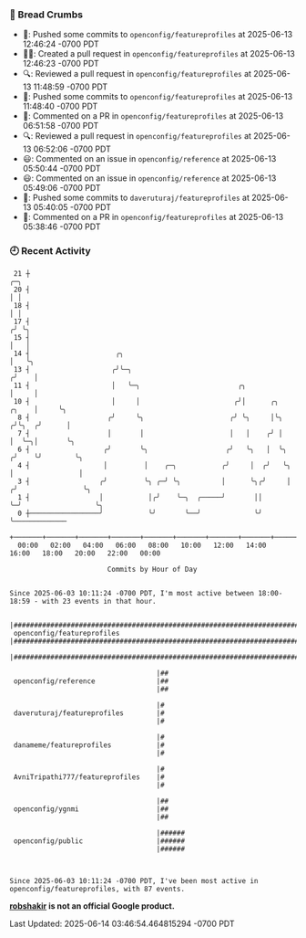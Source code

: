 ### 🍞 Bread Crumbs

 * 🚢: Pushed some commits to `openconfig/featureprofiles` at 2025-06-13 12:46:24 -0700 PDT
 * ✍🏼: Created a pull request in `openconfig/featureprofiles` at 2025-06-13 12:46:23 -0700 PDT
 * 🔍: Reviewed a pull request in  `openconfig/featureprofiles` at 2025-06-13 11:48:59 -0700 PDT
 * 🚢: Pushed some commits to `openconfig/featureprofiles` at 2025-06-13 11:48:40 -0700 PDT
 * 💬: Commented on a PR in  `openconfig/featureprofiles` at 2025-06-13 06:51:58 -0700 PDT
 * 🔍: Reviewed a pull request in  `openconfig/featureprofiles` at 2025-06-13 06:52:06 -0700 PDT
 * 😃: Commented on an issue in `openconfig/reference` at 2025-06-13 05:50:44 -0700 PDT
 * 😃: Commented on an issue in `openconfig/reference` at 2025-06-13 05:49:06 -0700 PDT
 * 🚢: Pushed some commits to `daveruturaj/featureprofiles` at 2025-06-13 05:40:05 -0700 PDT
 * 💬: Commented on a PR in  `openconfig/featureprofiles` at 2025-06-13 05:38:46 -0700 PDT

### 🕘 Recent Activity
```
 21 ┼                                                                            ╭─╮
 20 ┤                                                                            │ │
 18 ┤                                                                            │ │
 17 ┤                                                                           ╭╯ ╰╮
 15 ┤                                                                           │   │
 14 ┤                     ╭╮                                                    │   ╰╮
 13 ┤                    ╭╯╰─╮                                                 ╭╯    │
 11 ┤                    │   ╰─╮                        ╭╮                     │     │
 10 ┤                    │     │                       ╭╯│      ╭╮       ╭╮    │     ╰╮
  8 ┤                   ╭╯     ╰╮                     ╭╯ ╰╮     │╰╮     ╭╯╰╮  ╭╯      │
  7 ┤                   │       │                     │   │    ╭╯ │     │  ╰─╮│       ╰╮
  6 ┤                  ╭╯       ╰╮                   ╭╯   ╰╮   │  ╰╮   ╭╯    ╰╯        ╰╮
  4 ┤                  │         │    ╭─╮           ╭╯     │  ╭╯   ╰╮  │                │
  3 ┤                 ╭╯         ╰╮ ╭─╯ ╰╮          │      ╰╮╭╯     │ ╭╯                ╰╮
  1 ┤                 │           │╭╯    ╰─╮  ╭─────╯       ││      ╰─╯                  ╰╮
  0 ┼─────────────────╯           ╰╯       ╰──╯             ╰╯                            ╰─────────────
    +───────+───────+───────+───────+───────+───────+───────+───────+───────+───────+───────+───────+────
  00:00   02:00   04:00   06:00   08:00   10:00   12:00   14:00   16:00   18:00   20:00   22:00   00:00   

						Commits by Hour of Day


Since 2025-06-03 10:11:24 -0700 PDT, I'm most active between 18:00-18:59 - with 23 events in that hour.

```



```
                                    |#######################################################################################
 openconfig/featureprofiles         |#######################################################################################
                                    |#######################################################################################

                                    |##
 openconfig/reference               |##
                                    |##

                                    |#
 daveruturaj/featureprofiles        |#
                                    |#

                                    |#
 danameme/featureprofiles           |#
                                    |#

                                    |#
 AvniTripathi777/featureprofiles    |#
                                    |#

                                    |##
 openconfig/ygnmi                   |##
                                    |##

                                    |######
 openconfig/public                  |######
                                    |######



Since 2025-06-03 10:11:24 -0700 PDT, I've been most active in openconfig/featureprofiles, with 87 events.

```
**[robshakir](mailto:robjs@google.com) is not an official Google product.**  


Last Updated: 2025-06-14 03:46:54.464815294 -0700 PDT

